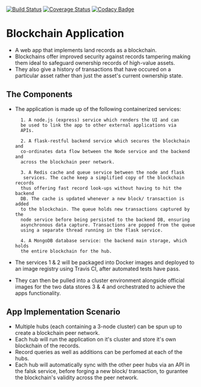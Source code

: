 [![Build Status](https://travis-ci.com/Kenneth-Macharia/BlockChain-App.svg?branch=master)](https://travis-ci.com/Kenneth-Macharia/BlockChain-App)
[![Coverage Status](https://coveralls.io/repos/github/Kenneth-Macharia/BlockChain-App/badge.svg?branch=master&service=github)](https://coveralls.io/github/Kenneth-Macharia/BlockChain-App?branch=master)
[![Codacy Badge](https://app.codacy.com/project/badge/Grade/2aeb21c8472244498f1c634303d3d105)](https://www.codacy.com/manual/Kenneth-Macharia/BlockChain-App?utm_source=github.com&amp;utm_medium=referral&amp;utm_content=Kenneth-Macharia/BlockChain-App&amp;utm_campaign=Badge_Grade)

# Blockchain Application

- A web app that implements land records as a blockchain.
- Blockchains offer improved security against records tampering making them ideal to safeguard ownership records of high-value assets.
- They also give a history of transactions that have occured on a particular asset rather than just the asset's current ownership state.

## The Components

- The application is made up of the following containerized services:

        1. A node.js (express) service which renders the UI and can
        be used to link the app to other external applications via
        APIs.

        2. A flask-restful backend service which secures the blockchain and
        co-ordinates data flow between the Node service and the backend and
        across the blockchain peer network.

        3. A Redis cache and queue service between the node and flask
         services. The cache keep a simplified copy of the blockchain records
        thus offering fast record look-ups without having to hit the backend
        DB. The cache is updated whenever a new block/ transaction is added
        to the blockchain. The queue holds new transactions captured by the
        node service before being persisted to the backend DB, ensuring
        asynchronous data capture. Transactions are popped from the queue
        using a separate thread running in the flask service.

        4. A MongoDB database service: the backend main storage, which holds
        the entire blockchain for the hub.

- The services 1 & 2 will be packaged into Docker images and deployed to an image registry using Travis CI, after automated tests have pass.
- They can then be pulled into a cluster environment alongside official images for the two data stores 3 & 4 and orchestrated to achieve the apps functionality.

## App Implementation Scenario

- Multiple hubs (each containing a 3-node cluster) can be spun up to create a blockchain peer network.
- Each hub will run the application on it's cluster and store it's own blockchain of the records.
- Record queries as well as additions can be perfomed at each of the hubs.
- Each hub will automatically sync with the other peer hubs via an API in the falsk service, before forging a new block/ transaction, to gurantee the blockchain's validity across the peer network.
